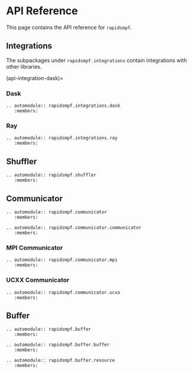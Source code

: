 # API Reference

This page contains the API reference for `rapidsmpf`.

## Integrations

The subpackages under `rapidsmpf.integrations` contain integrations with other
libraries.

(api-integration-dask)=
### Dask

```{eval-rst}
.. automodule:: rapidsmpf.integrations.dask
   :members:
```

### Ray

```{eval-rst}
.. automodule:: rapidsmpf.integrations.ray
   :members:
```

## Shuffler

```{eval-rst}
.. automodule:: rapidsmpf.shuffler
   :members:
```


## Communicator

```{eval-rst}
.. automodule:: rapidsmpf.communicator
   :members:

.. automodule:: rapidsmpf.communicator.communicator
   :members:
```

### MPI Communicator

```{eval-rst}
.. automodule:: rapidsmpf.communicator.mpi
   :members:
```

### UCXX Communicator

```{eval-rst}
.. automodule:: rapidsmpf.communicator.ucxx
   :members:
```

## Buffer

```{eval-rst}
.. automodule:: rapidsmpf.buffer
   :members:

.. automodule:: rapidsmpf.buffer.buffer
   :members:

.. automodule:: rapidsmpf.buffer.resource
   :members:
```
